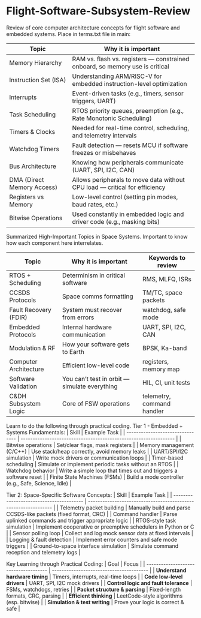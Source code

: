 # Flight-Software-Subsystem-Review
Review of core computer architecture concepts for flight software and embedded systems.
Place in terms.txt file in main:

| Topic                          | Why it is important                                                          |
| ------------------------------ | ---------------------------------------------------------------------------- |
|   Memory Hierarchy             | RAM vs. flash vs. registers — constrained onboard, so memory use is critical |
|   Instruction Set (ISA)        | Understanding ARM/RISC-V for embedded instruction-level optimization         |
|   Interrupts                   | Event-driven tasks (e.g., timers, sensor triggers, UART)                     |
|   Task Scheduling              | RTOS priority queues, preemption (e.g., Rate Monotonic Scheduling)           |
|   Timers & Clocks              | Needed for real-time control, scheduling, and telemetry intervals            |
|   Watchdog Timers              | Fault detection — resets MCU if software freezes or misbehaves               |
|   Bus Architecture             | Knowing how peripherals communicate (UART, SPI, I2C, CAN)                    |
|   DMA (Direct Memory Access)   | Allows peripherals to move data without CPU load — critical for efficiency   |
|   Registers vs Memory          | Low-level control (setting pin modes, baud rates, etc.)                      |
|   Bitwise Operations           | Used constantly in embedded logic and driver code (e.g., masking bits)       |



Summarized High-Important Topics in Space Systems. Important to know how each component here interrelates.

| Topic                 | Why it is important                           | Keywords to review         |
| --------------------- | --------------------------------------------- | -------------------------- |
| RTOS + Scheduling     | Determinism in critical software              | RMS, MLFQ, ISRs            |
| CCSDS Protocols       | Space comms formatting                        | TM/TC, space packets       |
| Fault Recovery (FDIR) | System must recover from errors               | watchdog, safe mode        |
| Embedded Protocols    | Internal hardware communication               | UART, SPI, I2C, CAN        |
| Modulation & RF       | How your software gets to Earth               | BPSK, Ka-band              |
| Computer Architecture | Efficient low-level code                      | registers, memory map      |
| Software Validation   | You can’t test in orbit — simulate everything | HIL, CI, unit tests        |
| C&DH Subsystem Logic | Core of FSW operations                        | telemetry, command handler |



Learn to do the following through practical coding.
Tier 1 - Embedded + Systems Fundamentals:
| Skill                            | Example Task                                                     |
| -------------------------------- | ---------------------------------------------------------------- |
| Bitwise operations           | Set/clear flags, mask registers                                  |
| Memory management (C/C++)    | Use stack/heap correctly, avoid memory leaks                     |
| UART/SPI/I2C simulation      | Write mock drivers or communication loops                        |
| Timer-based scheduling       | Simulate or implement periodic tasks without an RTOS             |
| Watchdog behavior            | Write a simple loop that times out and triggers a software reset |
| Finite State Machines (FSMs) | Build a mode controller (e.g., Safe, Science, Idle)              |

Tier 2: Space-Specific Software Concepts:
| Skill                                    | Example Task                                                    |
| ---------------------------------------- | --------------------------------------------------------------- |
| Telemetry packet building            | Manually build and parse CCSDS-like packets (fixed format, CRC) |
| Command handler                      | Parse uplinked commands and trigger appropriate logic           |
| RTOS-style task simulation           | Implement cooperative or preemptive schedulers in Python or C   |
| Sensor polling loop                  | Collect and log mock sensor data at fixed intervals             |
| Logging & fault detection            | Implement error counters and safe mode triggers                 |
| Ground-to-space interface simulation | Simulate command reception and telemetry logs                   |

Key Learning through Practical Coding:
| Goal                                  | Focus                                    |
| ------------------------------------- | ---------------------------------------- |
| **Understand hardware timing**        | Timers, interrupts, real-time loops      |
| **Code low-level drivers**            | UART, SPI, I2C mock drivers              |
| **Control logic and fault tolerance** | FSMs, watchdogs, retries                 |
| **Packet structure & parsing**        | Fixed-length formats, CRC, parsing       |
| **Efficient thinking**                | LeetCode-style algorithms (esp. bitwise) |
| **Simulation & test writing**         | Prove your logic is correct & safe       |
